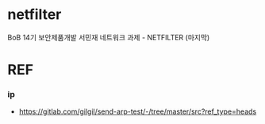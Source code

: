 # netfilter
BoB 14기 보안제품개발 서민재 네트워크 과제 - NETFILTER (마지막)



# REF
### ip
- https://gitlab.com/gilgil/send-arp-test/-/tree/master/src?ref_type=heads

